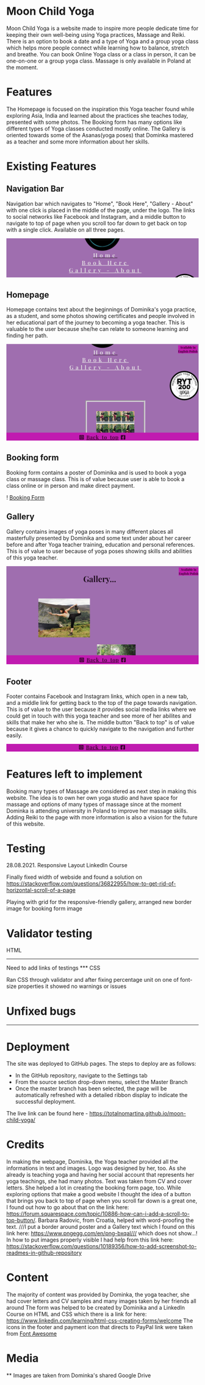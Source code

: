 # Moon Child Yoga 

Moon Child Yoga is a website made to inspire more people dedicate time for keeping their own well-being using Yoga practices, Massage and Reiki. There is an option to book a date and a type of Yoga and a group yoga class which helps more people connect while learning how to balance, stretch and breathe. You can book Online Yoga class or a class in person, it can be one-on-one or a group yoga class. Massage is only available in Poland at the moment.

# Features

The Homepage is focused on the inspiration this Yoga teacher found while exploring Asia, India and learned about the practices she teaches today, presented with some photos.
The Booking form has many options like different types of Yoga classes conducted mostly online.
The Gallery is oriented towards some of the Asanas(yoga poses) that Dominka mastered as a teacher and some more information about her skills.

# Existing Features

## Navigation Bar

Navigation bar which navigates to "Home", "Book Here", "Gallery - About" with one click is  placed in the middle of the page, under the logo. The links to social networks like Facebook and Instagram, and a middle button to navigate to top of page when you scroll too far down to get back on top with a single click. Available on all three pages.

![Navigation Bar](https://github.com/totalnoMartina/moon-child-yoga/blob/main/assets/images/readme-images/homepage-navigation.png?raw=true)

## Homepage

Homepage contains text about the beginnings of Dominika's yoga practice, as a student, and some photos showing certificates and people involved in her educational part of the journey to becoming a yoga teacher. This is valuable to the user because she/he can relate to someone learning and finding her path.

![Homepage](https://github.com/totalnoMartina/moon-child-yoga/blob/main/assets/images/readme-images/homepage-first-page.png?raw=true)

## Booking form

Booking form contains a poster of Dominika and is used to book a yoga class or massage class.
This is of value because user is able to book a class online or in person and make direct payment.

! [Booking Form](https://github.com/totalnoMartina/moon-child-yoga/blob/main/assets/images/readme-images/booking-form-page.png?raw=true)

## Gallery 

Gallery contains images of yoga poses in many different places all masterfully presented by Dominika and some text under about her career before and after Yoga teacher training, education and personal references. This is of value to user because of yoga poses showing skills and abilities of this yoga teacher.

![Gallery](https://github.com/totalnoMartina/moon-child-yoga/blob/main/assets/images/readme-images/gallery-page.png?raw=true)

## Footer

Footer contains Facebook and Instagram links, which open in a new tab, and a middle link for getting back to the top of the page towards navigation. This is of value to the user because it provides social media links where we could get in touch with this yoga teacher and see more of her abilites and skills that make her who she is. The middle button "Back to top" is of value because it gives a chance to quickly navigate to the navigation and further easily.

![Footer](https://github.com/totalnoMartina/moon-child-yoga/blob/main/assets/images/readme-images/footer.png?raw=true)

# Features left to implement

Booking many types of Massage are considered as next step in making this website. The idea is to own her own yoga studio and have space for massage and options of many types of massage since at the moment Dominka is attending university in Poland to improve her massage skills. Adding Reiki to the page with more information is also a vision for the future of this website.

# Testing

 28.08.2021. 
 Responsive Layout
 LinkedIn Course

 Finally fixed width of webside and found a solution on https://stackoverflow.com/questions/36822955/how-to-get-rid-of-horizontal-scroll-of-a-page 

 Playing with grid for the responsive-friendly gallery, arranged new border image for booking form image

# Validator testing 

HTML
***
Need to add links of testings ***
CSS

 Ran CSS through validator and after fixing percentage unit on one of font-size properties it showed no warnings or issues


 # Unfixed bugs

***

 # Deployment
The site was deployed to GitHub pages. The steps to deploy are as follows: 
  - In the GitHub repository, navigate to the Settings tab 
  - From the source section drop-down menu, select the Master Branch
  - Once the master branch has been selected, the page will be automatically refreshed with a detailed ribbon display to indicate the successful deployment. 

The live link can be found here - https://totalnomartina.github.io/moon-child-yoga/

 # Credits

In making the webpage, Dominika, the Yoga teacher provided all the informations in text and images. Logo was designed by her, too. As she already is teaching yoga and having her social account that represents her yoga teachings, she had many photos. Text was taken from CV and cover letters. She helped a lot in creating the booking form page, too.
While exploring options that make a good website I thought the idea of a button that brings you back to top of page when you scroll far down is a great one, I found out how to go about that on the link here: https://forum.squarespace.com/topic/10886-how-can-i-add-a-scroll-to-top-button/.
Barbara Radovic, from Croatia, helped with word-proofing the text.
///I put a border around poster and a Gallery text which I found on this link here: https://www.pngegg.com/en/png-bxqal/// which does not show...!
In how to put images properly visible I had help from this link here: https://stackoverflow.com/questions/10189356/how-to-add-screenshot-to-readmes-in-github-repository

# Content

The majority of content was provided by Dominka, the yoga teacher, she had cover letters and CV samples and many images taken by her friends all around
The form was helped to be created by Dominika and a LinkedIn Course on HTML and CSS which there is a link for here: https://www.linkedin.com/learning/html-css-creating-forms/welcome 
The icons in the footer and payment icon that directs to PayPal link were taken from [Font Awesome](https://fontawesome.com/)

# Media

**
Images are taken from Dominka's shared Google Drive
